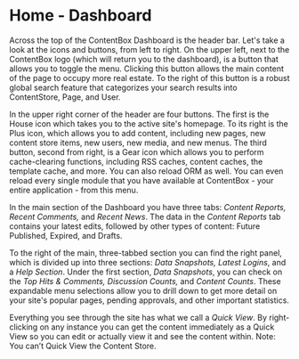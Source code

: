 # Home - Dashboard

Across the top of the ContentBox Dashboard is the header bar. Let's take a look at the icons and buttons, from left to right. On the upper left, next to the ContentBox logo (which will return you to the dashboard), is a button that allows you to toggle the menu. Clicking this button allows the main content of the page to occupy more real estate. To the right of this button is a robust global search feature that categorizes your search results into ContentStore, Page, and User. 

In the upper right corner of the header are four buttons. The first is the House icon which takes you to the active site's homepage. To its right is the Plus icon, which allows you to add content, including new pages, new content store items, new users, new media, and new menus. The third button, second from right, is a Gear icon which allows you to perform cache-clearing functions, including RSS caches, content caches, the template cache, and more. You can also reload ORM as well. You can even reload every single module that you have available at ContentBox - your entire application - from this menu. 

In the main section of the Dashboard you have three tabs: _Content Reports, Recent Comments,_ and _Recent News_. The data in the _Content Reports_ tab contains your latest edits, followed by other types of content: Future Published, Expired, and Drafts.

To the right of the main, three-tabbed section you can find the right panel, which is divided up into three sections: _Data Snapshots, Latest Logins_, and a _Help Section_. Under the first section, _Data Snapshots_, you can check on the _Top Hits & Comments, Discussion Counts,_ and _Content Counts_. These expandable menu selections allow you to drill down to get more detail on your site's popular pages, pending approvals, and other important statistics.

Everything you see through the site has what we call a _Quick View_. By right-clicking on any instance you can get the content immediately as a Quick View so you can edit or actually view it and see the content within. Note: You can’t Quick View the Content Store.&#x20;
